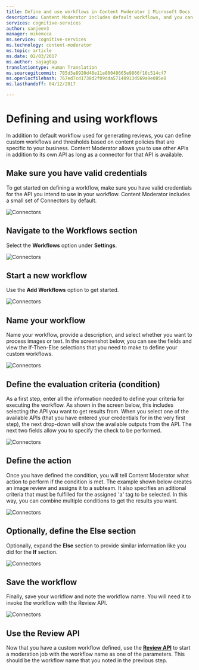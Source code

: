 ```yaml
---
title: Define and use workflows in Content Moderator | Microsoft Docs
description: Content Moderator includes default workflows, and you can create your own based on content policies that are specific to your business.
services: cognitive-services
author: sanjeev3
manager: mikemcca
ms.service: cognitive-services
ms.technology: content-moderator
ms.topic: article
ms.date: 02/03/2017
ms.author: sajagtap
translationtype: Human Translation
ms.sourcegitcommit: 785d3a8920d48e11e80048665e9866f16c514cf7
ms.openlocfilehash: 767ed7cd1738d2f09dda57140913d569a9e085e8
ms.lasthandoff: 04/12/2017

---
```


# <a name="defining-and-using-workflows"></a>Defining and using workflows  #

In addition to default workflow used for generating reviews, you can define custom workflows and thresholds based on content policies that are specific to your business. Content Moderator allows you to use other APIs in addition to its own API as long as a connector for that API is available.

## <a name="make-sure-you-have-valid-credentials"></a>Make sure you have valid credentials ##

To get started on defining a workflow, make sure you have valid credentials for the API you intend to use in your workflow. Content Moderator includes a small set of Connectors by default.

![Connectors](images/2-Workflows.PNG)

## <a name="navigate-to-the-workflows-section"></a>Navigate to the Workflows section ##

Select the **Workflows** option under **Settings**.

![Connectors](images/2-Workflows-0.PNG)

## <a name="start-a-new-workflow"></a>Start a new workflow ##

Use the **Add Workflows** option to get started.

![Connectors](images/2-Workflows-1.PNG)

## <a name="name-your-workflow"></a>Name your workflow ##

Name your workflow, provide a description, and select whether you want to process images or text.
In the screenshot below, you can see the fields and view the If-Then-Else selections that you need to make to define your custom workflows.

![Connectors](images/2-Workflows-2.PNG)

## <a name="define-the-evaluation-criteria-condition"></a>Define the evaluation criteria (condition) ##

As a first step, enter all the information needed to define your criteria for executing the workflow. As shown in the screen below, this includes selecting the API you want to get results from. When you select one of the available APIs (that you have entered your credentials for in the very first step), the next drop-down will show the available outputs from the API. The next two fields allow you to specify the check to be performed.

![Connectors](images/2-Workflows-3.PNG)

## <a name="define-the-action"></a>Define the action ##

Once you have defined the condition, you will tell Content Moderator what action to perform if the condition is met. The example shown below creates an image review and assigns it to a subteam. It also specifies an aditional criteria that must be fulfilled for the assigned 'a' tag to be selected. In this way, you can combine multiple conditions to get the results you want.

![Connectors](images/2-Workflows-5.PNG)

## <a name="optionally-define-the-else-section"></a>Optionally, define the Else section ##

Optionally, expand the **Else** section to provide similar information like you did for the **If** section.

![Connectors](images/2-Workflows-6.PNG)

## <a name="save-the-workflow"></a>Save the workflow ##

Finally, save your workflow and note the workflow name. You will need it to invoke the workflow with the Review API.

![Connectors](images/2-Workflows-7.PNG)

## <a name="use-the-review-api"></a>Use the Review API ##

Now that you have a custom workflow defined, use the [**Review API**](https://westus.dev.cognitive.microsoft.com/docs/services/580519463f9b070e5c591178/operations/580519483f9b0709fc47f9c5) to start a moderation job with the workflow name as one of the parameters. This should be the workflow name that you noted in the previous step.

